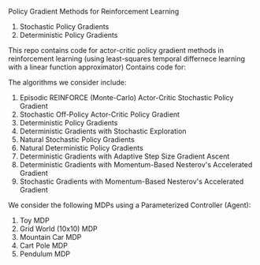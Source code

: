 Policy Gradient Methods for Reinforcement Learning

1. Stochastic Policy Gradients
2. Deterministic Policy Gradients

This repo contains code for actor-critic policy gradient methods in reinforcement learning (using least-squares temporal differnece learning with a linear function approximator) Contains code for:

The algorithms we consider include:
1. Episodic REINFORCE (Monte-Carlo) Actor-Critic Stochastic Policy Gradient
2. Stochastic Off-Policy Actor-Critic Policy Gradient
3. Deterministic Policy Gradients
4. Deterministic Gradients with Stochastic Exploration
5. Natural Stochastic Policy Gradients
6. Natural Deterministic Policy Gradients
7. Deterministic Gradients with Adaptive Step Size Gradient Ascent
8. Deterministic Gradients with Momentum-Based Nesterov's Accelerated Gradient
9. Stochastic Gradients with Momentum-Based Nesterov's Accelerated Gradient


We consider the following MDPs using a Parameterized Controller (Agent):
1. Toy MDP
2. Grid World (10x10) MDP
3. Mountain Car MDP
4. Cart Pole MDP
5. Pendulum MDP
